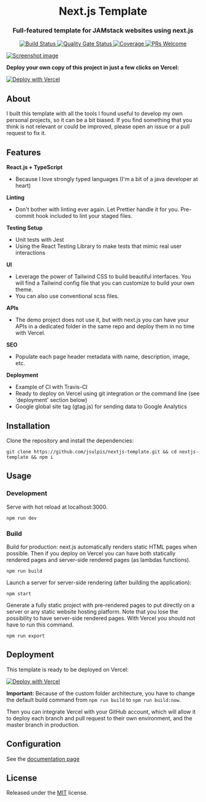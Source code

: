 <h1 align="center">Next.js Template</h1>
<h3 align="center">Full-featured template for JAMstack websites using next.js</h3>
<p align="center">
	<a href="https://travis-ci.org/jsulpis/nextjs-template">
		<img alt="Build Status" src="https://travis-ci.org/jsulpis/nextjs-template.svg?branch=master" />
	</a>
  <a href="https://sonarcloud.io/dashboard?id=nextjs-template">
		<img alt="Quality Gate Status" src="https://sonarcloud.io/api/project_badges/measure?project=nextjs-template&metric=alert_status" />
	</a>
  <a href="https://sonarcloud.io/dashboard?id=nextjs-template">
		<img alt="Coverage" src="https://sonarcloud.io/api/project_badges/measure?project=nextjs-template&metric=coverage" />
	</a>
  <a href="http://makeapullrequest.com">
		<img alt="PRs Welcome" src="https://img.shields.io/badge/PRs-welcome-brightgreen.svg" />
	</a>
</p>

<a align="center" href="https://nextjs-template.juliensulpis.now.sh">
  <img class="repo-preview" src="https://raw.githubusercontent.com/jsulpis/nextjs-template/master/preview.png" alt="Screenshot image"/>
</a>

**Deploy your own copy of this project in just a few clicks on Vercel:**

[![Deploy with Vercel](https://vercel.com/button)](https://vercel.com/new/project?template=https://github.com/jsulpis/nextjs-template)

## About

I built this template with all the tools I found useful to develop my own personal projects, so it can be a bit biased. If you find something that you think is not relevant or could be improved, please open an issue or a pull request to fix it.

## Features

**React.js + TypeScript**

- Because I love strongly typed languages (I'm a bit of a java developer at heart)

**Linting**

- Don't bother with linting ever again. Let Prettier handle it for you. Pre-commit hook included to lint your staged files.

**Testing Setup**

- Unit tests with Jest
- Using the React Testing Library to make tests that mimic real user interactions

**UI**

- Leverage the power of Tailwind CSS to build beautiful interfaces. You will find a Tailwind config file that you can customize to build your own theme.
- You can also use conventional scss files.

**APIs**

- The demo project does not use it, but with next.js you can have your APIs in a dedicated folder in the same repo and deploy them in no time with Vercel.

**SEO**

- Populate each page header metadata with name, description, image, etc.

**Deployment**

- Example of CI with Travis-CI
- Ready to deploy on Vercel using git integration or the command line (see 'deployment' section below)
- Google global site tag (gtag.js) for sending data to Google Analytics

## Installation

Clone the repository and install the dependencies:

```shell
git clone https://github.com/jsulpis/nextjs-template.git && cd nextjs-template && npm i
```

## Usage

### Development

Serve with hot reload at localhost:3000.

```
npm run dev
```

### Build

Build for production: next.js automatically renders static HTML pages when possible. Then if you deploy on Vercel you can have both statically rendered pages and server-side rendered pages (as lambdas functions).

```
npm run build
```

Launch a server for server-side rendering (after building the application):

```
npm start
```

Generate a fully static project with pre-rendered pages to put directly on a server or any static website hosting platform. Note that you lose the possibility to have server-side rendered pages. With Vercel you should not have to run this command.

```
npm run export
```

## Deployment

This template is ready to be deployed on Vercel:

[![Deploy with Vercel](https://vercel.com/button)](https://vercel.com/new/project?template=https://github.com/jsulpis/nextjs-template)

**Important:** Because of the custom folder architecture, you have to change the default build command from `npm run build` to `npm run build:now`.

Then you can integrate Vercel with your GitHub account, which will allow it to deploy each branch and pull request to their own environment, and the master branch in production.

## Configuration

See the [documentation page](https://nextjs-template.juliensulpis.now.sh/docs)

## License

Released under the [MIT](https://github.com/jsulpis/nextjs-template/blob/master/LICENSE) license.
